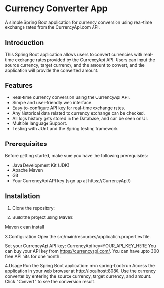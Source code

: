 # Currency Converter App

A simple Spring Boot application for currency conversion using real-time exchange rates from the CurrencyApi.com API.


## Introduction

This Spring Boot application allows users to convert currencies with real-time exchange rates provided by the CurrencyApi API. Users can input the source currency, target currency, and the amount to convert, and the application will provide the converted amount.

## Features

- Real-time currency conversion using the CurrencyApi API.
- Simple and user-friendly web interface.
- Easy-to-configure API key for real-time exchange rates.
- Any historical data related to currency exchange can be checked.
- All logs history gets stored in the Database, and can be seen on UI.
- Multiple language Support.
- Testing with JUnit and the Spring testing framework.

## Prerequisites

Before getting started, make sure you have the following prerequisites:

- Java Development Kit (JDK)
- Apache Maven
- Git
- Your CurrencyApi API key (sign up at https://CurrencyApi/)

## Installation

1. Clone the repository:

   

2. Build the project using Maven:

Maven clean install

3.Configuration
Open the src/main/resources/application.properties file.

Set your CurrencyApi API key:
CurrencyApi key=YOUR_API_KEY_HERE
You can buy your API key from https://currencyapi.com/. 
You can have upto 300 free API hits for one month.



4.Usage
Run the Spring Boot application:
mvn spring-boot:run
Access the application in your web browser at http://localhost:8080.
Use the currency converter by entering the source currency, target currency, and amount.
Click "Convert" to see the conversion result.






